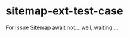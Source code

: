 
# sitemap-ext-test-case

For Issue [Sitemap await not... well, waiting...](https://github.com/Fryuni/inox-tools/issues/141).

